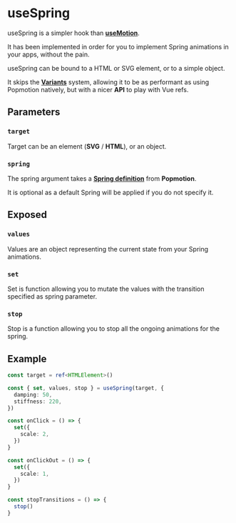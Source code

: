 # useSpring

useSpring is a simpler hook than [**useMotion**](/api/use-motion).

It has been implemented in order for you to implement Spring animations in your apps, without the pain.

useSpring can be bound to a HTML or SVG element, or to a simple object.

It skips the [**Variants**](/features/variants) system, allowing it to be as performant as using Popmotion natively, but with a nicer **API** to play with Vue refs.

## Parameters

### `target`

Target can be an element (**SVG** / **HTML**), or an object.

### `spring`

The spring argument takes a [**Spring definition**](https://popmotion.io/#quick-start-animation-animate-spring-options) from **Popmotion**.

It is optional as a default Spring will be applied if you do not specify it.

## Exposed

### `values`

Values are an object representing the current state from your Spring animations.

### `set`

Set is function allowing you to mutate the values with the transition specified as spring parameter.

### `stop`

Stop is a function allowing you to stop all the ongoing animations for the spring.

## Example

```typescript
const target = ref<HTMLElement>()

const { set, values, stop } = useSpring(target, {
  damping: 50,
  stiffness: 220,
})

const onClick = () => {
  set({
    scale: 2,
  })
}

const onClickOut = () => {
  set({
    scale: 1,
  })
}

const stopTransitions = () => {
  stop()
}
```
